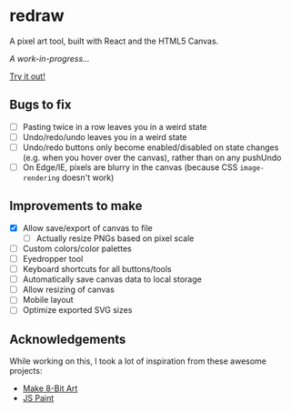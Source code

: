 # redraw

A pixel art tool, built with React and the HTML5 Canvas.

*A work-in-progress...*

[Try it out!](http://redraw.reidmitchell.net)

## Bugs to fix

- [ ] Pasting twice in a row leaves you in a weird state
- [ ] Undo/redo/undo leaves you in a weird state
- [ ] Undo/redo buttons only become enabled/disabled on state changes (e.g. when you hover over the canvas), rather than on any pushUndo
- [ ] On Edge/IE, pixels are blurry in the canvas (because CSS `image-rendering` doesn't work)

## Improvements to make

- [x] Allow save/export of canvas to file
  - [ ] Actually resize PNGs based on pixel scale
- [ ] Custom colors/color palettes
- [ ] Eyedropper tool
- [ ] Keyboard shortcuts for all buttons/tools
- [ ] Automatically save canvas data to local storage
- [ ] Allow resizing of canvas
- [ ] Mobile layout
- [ ] Optimize exported SVG sizes

## Acknowledgements

While working on this, I took a lot of inspiration from these awesome projects:

- [Make 8-Bit Art](https://github.com/jennschiffer/make8bitart)
- [JS Paint](https://github.com/1j01/jspaint)
